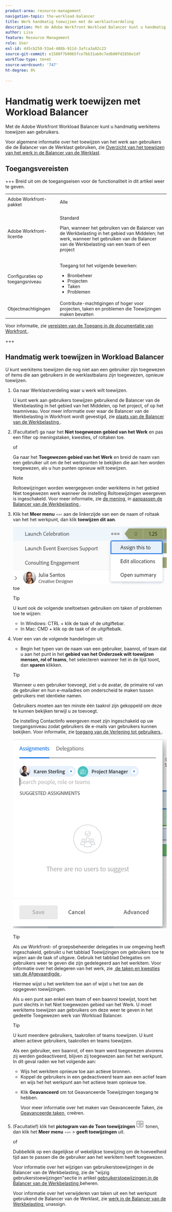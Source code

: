 ```yaml
---
product-area: resource-management
navigation-topic: the-workload-balancer
title: Werk handmatig toewijzen met de werklastverdeling
description: Met de Adobe Workfront Workload Balancer kunt u handmatig werkitems toewijzen aan gebruikers.
author: Lisa
feature: Resource Management
role: User
exl-id: 445cb250-53a4-488b-911d-3afca3a02c23
source-git-commit: e1580f7b9065fce7bb31ab0c7edb00fd2856e1df
workflow-type: tm+mt
source-wordcount: '747'
ht-degree: 0%

---
```


# Handmatig werk toewijzen met Workload Balancer

Met de Adobe Workfront Workload Balancer kunt u handmatig werkitems toewijzen aan gebruikers.

Voor algemene informatie over het toewijzen van het werk aan gebruikers die de Balancer van de Werklast gebruiken, zie [&#x200B; Overzicht van het toewijzen van het werk in de Balancer van de Werklast &#x200B;](../../resource-mgmt/workload-balancer/assign-work-in-workload-balancer.md).

## Toegangsvereisten

+++ Breid uit om de toegangseisen voor de functionaliteit in dit artikel weer te geven.

<table style="table-layout:auto"> 
 <col> 
 <col> 
 <tbody> 
  <tr> 
   <td>Adobe Workfront-pakket</td> 
   <td><p>Alle</p></td>
  </tr>
  <tr> 
   <td>Adobe Workfront-licentie</td> 
   <td><p>Standard</p>
       <p>Plan, wanneer het gebruiken van de Balancer van de Werkbelasting in het gebied van Middelen; het werk, wanneer het gebruiken van de Balancer van de Werkbelasting van een team of een project</p></td>
  </tr>
  <tr> 
   <td>Configuraties op toegangsniveau</td> 
   <td> <p>Toegang tot het volgende bewerken:</p> 
    <ul> 
     <li>Bronbeheer</li> 
     <li>Projecten</li> 
     <li>Taken</li> 
     <li>Problemen</li> 
    </ul>
   </td> 
  </tr> 
  <tr> 
   <td>Objectmachtigingen</td> 
   <td>Contribute-machtigingen of hoger voor projecten, taken en problemen die Toewijzingen maken bevatten</td> 
  </tr> 
 </tbody> 
</table>

Voor informatie, zie [&#x200B; vereisten van de Toegang in de documentatie van Workfront &#x200B;](/help/quicksilver/administration-and-setup/add-users/access-levels-and-object-permissions/access-level-requirements-in-documentation.md).

+++

## Handmatig werk toewijzen in Workload Balancer

U kunt werkitems toewijzen die nog niet aan een gebruiker zijn toegewezen of items die aan gebruikers in de werklastbalans zijn toegewezen, opnieuw toewijzen.

1. Ga naar Werklastverdeling waar u werk wilt toewijzen.

   U kunt werk aan gebruikers toewijzen gebruikend de Balancer van de Werkbelasting in het gebied van het Middelen, op het project, of op het teamniveau. Voor meer informatie over waar de Balancer van de Werkbelasting in Workfront wordt gevestigd, zie [&#x200B; plaats van de Balancer van de Werkbelasting &#x200B;](../../resource-mgmt/workload-balancer/locate-workload-balancer.md).

1. (Facultatief) ga naar het **Niet toegewezen gebied van het Werk** en pas een filter op meningstaken, kwesties, of roltaken toe.

   of

   Ga naar het **Toegewezen gebied van het Werk** en breid de naam van een gebruiker uit om de het werkpunten te bekijken die aan hen worden toegewezen, als u hun punten opnieuw wilt toewijzen.

   >[!NOTE]
   >
   >Roltoewijzingen worden weergegeven onder werkitems in het gebied Niet toegewezen werk wanneer de instelling Roltoewijzingen weergeven is ingeschakeld. Voor meer informatie, zie [&#x200B; de mening &#x200B;](/help/quicksilver/resource-mgmt/workload-balancer/navigate-the-workload-balancer.md#customize-the-view) in [&#x200B; aanpassen de Balancer van de Werkbelasting &#x200B;](/help/quicksilver/resource-mgmt/workload-balancer/navigate-the-workload-balancer.md).

1. Klik het **Meer menu** ![&#x200B; Meer menu &#x200B;](assets/qs-more-menu.png) aan de linkerzijde van een de naam of roltaak van het het werkpunt, dan klik **toewijzen dit aan**.

   ![&#x200B; wijs dit aan &#x200B;](assets/assign-this-to-link-from-task-wb-nwe-350x104.png) toe

   >[!TIP]
   >
   >U kunt ook de volgende sneltoetsen gebruiken om taken of problemen toe te wijzen:
   >
   >* In Windows: CTRL + klik de taak of de uitgiftebar.
   >* In Mac: CMD + klik op de taak of de uitgiftebalk.

1. Voer een van de volgende handelingen uit:

   * Begin het typen van de naam van een gebruiker, baanrol, of team dat u aan het punt in het **gebied van het Onderzoek wilt toewijzen mensen, rol of teams**, het selecteren wanneer het in de lijst toont, dan **sparen** klikken.

   >[!TIP]
   >
   >Wanneer u een gebruiker toevoegt, ziet u de avatar, de primaire rol van de gebruiker en hun e-mailadres om onderscheid te maken tussen gebruikers met identieke namen.
   >
   >Gebruikers moeten aan ten minste één taakrol zijn gekoppeld om deze te kunnen bekijken terwijl u ze toevoegt.
   >
   > De instelling Contactinfo weergeven moet zijn ingeschakeld op uw toegangsniveau zodat gebruikers de e-mails van gebruikers kunnen bekijken. Voor informatie, zie [&#x200B; toegang van de Verlening tot gebruikers &#x200B;](../../administration-and-setup/add-users/configure-and-grant-access/grant-access-other-users.md).


   ![&#x200B; Geavanceerde taken &#x200B;](assets/assignments-box-with-advanced-assignments-delegations-wb.png)

   >[!TIP]
   >
   > Als uw Workfront- of groepsbeheerder delegaties in uw omgeving heeft ingeschakeld, gebruikt u het tabblad Toewijzingen om gebruikers toe te wijzen aan de taak of uitgave. Gebruik het tabblad Delegaties om gebruikers weer te geven die zijn gedelegeerd aan het werkitem. Voor informatie over het delegeren van het werk, zie [&#x200B; de taken en kwesties van de Afgevaardigde &#x200B;](../../manage-work/delegate-work/how-to-delegate-work.md).


   Hiermee wijst u het werkitem toe aan of wijst u het toe aan de opgegeven toewijzingen.

   Als u een punt aan enkel een team of een baanrol toewijst, toont het punt slechts in het Niet toegewezen gebied van het Werk. U moet werkitems toewijzen aan gebruikers om deze weer te geven in het gedeelte Toegewezen werk van Workload Balancer.

   >[!TIP]
   >
   >U kunt meerdere gebruikers, taakrollen of teams toewijzen. U kunt alleen actieve gebruikers, taakrollen en teams toewijzen.
   >
   >
   >Als een gebruiker, een baanrol, of een team werd toegewezen alvorens zij werden gedeactiveerd, blijven zij toegewezen aan het het werkpunt. In dit geval raden we het volgende aan:
   >
   >   
   >   
   >   * Wijs het werkitem opnieuw toe aan actieve bronnen.
   >   * Koppel de gebruikers in een gedeactiveerd team aan een actief team en wijs het het werkpunt aan het actieve team opnieuw toe.
   >   
   >

   * Klik **Geavanceerd** om tot Geavanceerde Toewijzingen toegang te hebben.

     Voor meer informatie over het maken van Geavanceerde Taken, zie [&#x200B; Geavanceerde taken &#x200B;](../../manage-work/tasks/assign-tasks/create-advanced-assignments.md) creëren.

1. (Facultatief) klik het **pictogram van de Toon toewijzingen** ![&#x200B; toewijzingspictogram &#x200B;](assets/show-allocations-icon-small.png) tonen, dan klik het **Meer menu** ![&#x200B; Meer menu &#x200B;](assets/qs-more-menu.png) > **geeft toewijzingen** uit.

   of

   Dubbelklik op een dagelijkse of wekelijkse toewijzing om de hoeveelheid tijd aan te passen die de gebruiker aan het werkitem heeft toegewezen.

   Voor informatie over het wijzigen van gebruikerstoewijzingen in de Balancer van de Werkbelasting, zie de &quot;wijzig gebruikerstoewijzingen&quot;sectie in artikel [&#x200B; gebruikerstoewijzingen in de Balancer van de Werkbelasting &#x200B;](../../resource-mgmt/workload-balancer/manage-user-allocations-workload-balancer.md) beheren.

   Voor informatie over het verwijderen van taken uit een het werkpunt gebruikend de Balancer van de Werklast, zie [&#x200B; werk in de Balancer van de Werkbelasting &#x200B;](../../resource-mgmt/workload-balancer/unassign-work-in-workload-balancer.md) unassign.

    
